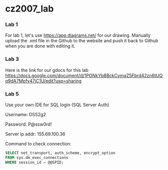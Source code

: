# cz2007_lab


### Lab 1

For lab 1, let's use https://app.diagrams.net/ for our drawing. Manually upload the .xml file in the Github to the website and push it back to Github when you are done with editing it. 


### Lab 3

Here is the link for our gdocs for this lab https://docs.google.com/document/d/1PONkYb8BckCymqZ5Fbrd42zn6tUQq9dA7Mpfy47jC1U/edit?usp=sharing

### Lab 5

Use your own IDE for SQL login (SQL Server Auth)

Username: DSS2g2

Password: P@ssw0rd!

Server ip addr: 155.69.100.36

Command to check connection:
```sql
SELECT net_transport, auth_scheme, encrypt_option   
FROM sys.dm_exec_connections   
WHERE session_id = @@SPID;
```
